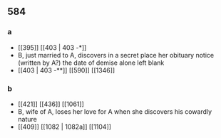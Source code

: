 ## 584
### a
- [[395]] [[403 | 403 -*]] 
- B, just married to A, discovers in a secret place her obituary notice (written by A?) the date of demise alone left blank
- [[403 | 403 *-***]] [[590]] [[1346]] 

### b
- [[421]] [[436]] [[1061]] 
- B, wife of A, loses her love for A when she discovers his cowardly nature
- [[409]] [[1082 | 1082a]] [[1104]] 

